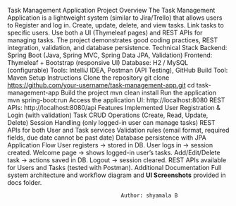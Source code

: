 Task Management Application
Project Overview
    The Task Management Application is a lightweight system (similar to Jira/Trello) that allows users to Register and log in. Create, update, delete, and view tasks. Link tasks to specific users.
    Use both a UI (Thymeleaf pages) and REST APIs for managing tasks. The project demonstrates good coding practices, REST integration, validation, and database persistence.
Technical Stack
    Backend: Spring Boot (Java, Spring MVC, Spring Data JPA, Validation)
    Frontend: Thymeleaf + Bootstrap (responsive UI)
    Database: H2 / MySQL (configurable)
    Tools: IntelliJ IDEA, Postman (API Testing), GitHub
    Build Tool: Maven
Setup Instructions
    Clone the repository
    git clone https://github.com/your-username/task-management-app.git
    cd task-management-app
    Build the project
    mvn clean install
    Run the application
    mvn spring-boot:run
Access the application
    UI: http://localhost:8080
    REST APIs: http://localhost:8080/api
Features Implemented
    User Registration & Login (with validation)
    Task CRUD Operations (Create, Read, Update, Delete)
    Session Handling (only logged-in user can manage tasks)
    REST APIs for both User and Task services
    Validation rules (email format, required fields, due date cannot be past date)
    Database persistence with JPA
Application Flow
    User registers → stored in DB.
    User logs in → session created.
    Welcome page → shows logged-in user’s tasks.
    Add/Edit/Delete task → actions saved in DB.
    Logout → session cleared.
    REST APIs available for Users and Tasks (tested with Postman).
Additional Documentation
    Full system architecture and workflow diagram
    and **UI Screenshots** provided in docs folder.
    



                                        Author: shyamala B
